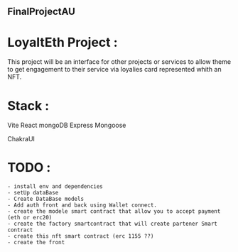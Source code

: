 ## FinalProjectAU

# LoyaltEth Project :

This project will be an interface for other projects or services to allow theme to get engagement to their service via loyalies card represented whith an NFT.

# Stack :
Vite
React
mongoDB 
Express
Mongoose

ChakraUI

# TODO : 
    - install env and dependencies
    - setUp dataBase
    - Create DataBase models
    - Add auth front and back using Wallet connect.
    - create the modele smart contract that allow you to accept payment (eth or erc20)
    - create the factory smartcontract that will create partener Smart contract
    - create this nft smart contract (erc 1155 ??)
    - create the front 